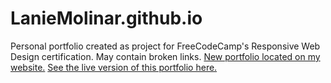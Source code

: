 # LanieMolinar.github.io
 Personal portfolio created as project for FreeCodeCamp's Responsive Web Design certification. May contain broken links. [New portfolio located on my website.](https://laniecarmelo.tech/portfolio)
 [See the live version of this portfolio here.](https://LanieMolinar.github.io/)
